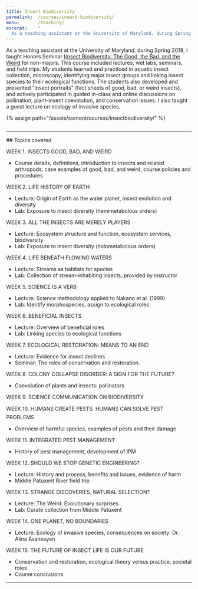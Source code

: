 ```yaml
---
title: Insect Biodiversity
permalink:  /courses/insect-biodiversity/
menu:       /teaching/
excerpt:    "
  As a teaching assistant at the University of Maryland, during Spring 2018, I taught Honors Seminar [I(nsect Biodiversity: The Good, the Bad, and the Weird."
---
```


As a teaching assistant at the University of Maryland, during Spring 2018, I taught Honors Seminar [I(nsect Biodiversity: The Good, the Bad, and the Weird](https://www.universityhonors.umd.edu/seminar_spotlights.html) for non-majors. This course included lectures, wet labs, seminars, and field trips. My students learned and practiced in aquatic insect collection, microscopy, identifying major insect groups and linking insect species to their ecological functions. The students also developed and presented "insect portraits" (fact sheets of  good, bad, or weird insects), and actively participated in guided in-class and online discussions on pollination, plant-insect coevolution, and conservation issues. I also taught a guest lecture on ecology of invasive species.

{% assign path="/assets/content/courses/insectbiodiversity/" %}

<figure class="text-center">
    <img class="ic4f-mtrig ic4f-zoomin figure-img img-fluid w-40" src="{{ site.baseurl }}/assets/content/courses/insectbiodiversity/insect-biodiversity.jpg" alt="">
</figure>

<hr>
## Topics covered

WEEK 1. INSECTS GOOD, BAD, AND WEIRD
* Course details, definitions, introduction to insects and related arthropods, case examples of good, bad, and weird, course policies and procedures

WEEK 2. LIFE HISTORY OF EARTH
* Lecture: Origin of Earth as the water planet, insect evolution and diversity
* Lab: Exposure to insect diversity (hemimetabolous orders)

WEEK 3. ALL THE INSECTS ARE MERELY PLAYERS
* Lecture: Ecosystem structure and function, ecosystem services, biodiversity
* Lab: Exposure to insect diversity (holometabolous orders)

WEEK 4. LIFE BENEATH FLOWING WATERS 
* Lecture: Streams as habitats for species
* Lab: Collection of stream-inhabiting insects, provided by instructor

WEEK 5. SCIENCE IS A VERB
* Lecture: Science methodology applied to Nakano et al. (1999)
* Lab: Identify morphospecies, assign to ecological roles

WEEK 6. BENEFICIAL INSECTS
* Lecture: Overview of beneficial roles
* Lab: Linking species to ecological functions

WEEK 7. ECOLOGICAL RESTORATION: MEANS TO AN END
* Lecture: Evidence for insect declines
* Seminar: The roles of conservation and restoration. 

WEEK 8. COLONY COLLAPSE DISORDER: A SIGN FOR THE FUTURE?
* Coevolution of plants and insects: pollinators

WEEK 9. SCIENCE COMMUNICATION ON BIODIVERSITY

WEEK 10. HUMANS CREATE PESTS  HUMANS CAN SOLVE PEST PROBLEMS
* Overview of harmful species, examples of pests and their damage

WEEK 11. INTEGRATED PEST MANAGEMENT
* History of pest management, development of IPM

WEEK 12. SHOULD WE STOP GENETIC ENGINEERING?
* Lecture: History and process, benefits and issues, evidence of harm
* Middle Patuxent River field trip

WEEK 13. STRANGE DISCOVERIES, NATURAL SELECTION?
* Lecture: The Weird: Evolutionary surprises
* Lab: Curate collection from Middle Patuxent

WEEK 14. ONE PLANET, NO BOUNDARIES
* Lecture: Ecology of invasive species, consequences on society: Dr. Alina Avanesyan

WEEK 15. THE FUTURE OF INSECT LIFE IS OUR FUTURE
* Conservation and restoration, ecological theory versus practice, societal roles
* Course conclusions

<hr>


